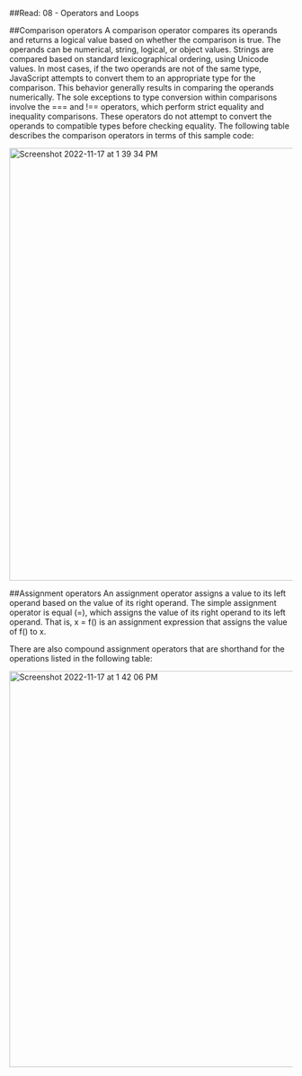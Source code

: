 ##Read: 08 - Operators and Loops

##Comparison operators
A comparison operator compares its operands and returns a logical value based on whether the comparison is true. The operands can be numerical, string, logical, or object values. Strings are compared based on standard lexicographical ordering, using Unicode values. In most cases, if the two operands are not of the same type, JavaScript attempts to convert them to an appropriate type for the comparison. This behavior generally results in comparing the operands numerically. The sole exceptions to type conversion within comparisons involve the === and !== operators, which perform strict equality and inequality comparisons. These operators do not attempt to convert the operands to compatible types before checking equality. The following table describes the comparison operators in terms of this sample code:

<img width="770" alt="Screenshot 2022-11-17 at 1 39 34 PM" src="https://user-images.githubusercontent.com/118200431/202565448-882c2ba3-2421-493f-b4f2-91cabcdecaa8.png">


##Assignment operators
An assignment operator assigns a value to its left operand based on the value of its right operand. The simple assignment operator is equal (=), which assigns the value of its right operand to its left operand. That is, x = f() is an assignment expression that assigns the value of f() to x.

There are also compound assignment operators that are shorthand for the operations listed in the following table:

<img width="705" alt="Screenshot 2022-11-17 at 1 42 06 PM" src="https://user-images.githubusercontent.com/118200431/202565812-86801953-2bf6-4db7-a612-4de122968b40.png">

